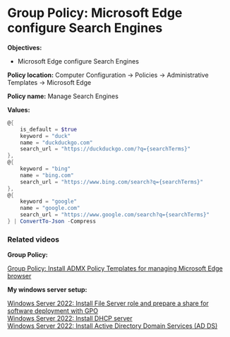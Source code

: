 # Group Policy: Microsoft Edge configure Search Engines

<b>Objectives:</b>

* Microsoft Edge configure Search Engines

<b>Policy location:</b> Computer Configuration -> Policies -> Administrative Templates -> Microsoft Edge

<b>Policy name:</b> Manage Search Engines

<b>Values:</b>

```powershell
@{
    is_default = $true
    keyword = "duck"
    name = "duckduckgo.com"
    search_url = "https://duckduckgo.com/?q={searchTerms}"
},
@{
    keyword = "bing"
    name = "bing.com"
    search_url = "https://www.bing.com/search?q={searchTerms}"
},
@{
    keyword = "google"
    name = "google.com"
    search_url = "https://www.google.com/search?q={searchTerms}"
} | ConvertTo-Json -Compress
```

### Related videos

<b>Group Policy:</b> <br />

[Group Policy: Install ADMX Policy Templates for managing Microsoft Edge browser](https://youtu.be/0l6GYaL_ToU)

<b>My windows server setup:</b> <br />

[Windows Server 2022: Install File Server role and prepare a share for software deployment with GPO](https://youtu.be/jEWSdC2qwyA) <br />
[Windows Server 2022: Install DHCP server](https://youtu.be/8n0MD9stQis) <br />
[Windows Server 2022: Install Active Directory Domain Services (AD DS)](https://youtu.be/1cYewbW3Tl0) <br />